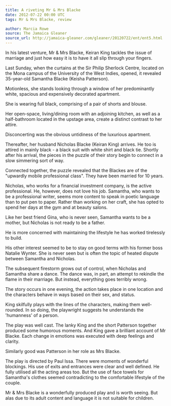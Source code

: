 ```yaml
---
title: A riveting Mr & Mrs Blacke
date: 2012-07-22 00:00 UTC
tags: Mr & Mrs Blacke, review

author: Marcia Rowe
source: The Jamaica Gleaner
source_url: http://jamaica-gleaner.com/gleaner/20120722/ent/ent5.html
---
```


In his latest venture, Mr & Mrs Blacke, Keiran King tackles the issue of
marriage and just how easy it is to have it all slip through your fingers.

Last Sunday, when the curtains at the Sir Philip Sherlock Centre, located on
the Mona campus of the University of the West Indies, opened, it revealed
35-year-old Samantha Blacke (Keisha Patterson).

Motionless, she stands looking through a window of her predominantly white,
spacious and expensively decorated apartment.

She is wearing full black, comprising of a pair of shorts and blouse.

Her open-space, living/dining room with an adjoining kitchen, as well as a
half-bathroom located in the upstage area, create a distinct contrast to her
attire.

Disconcerting was the obvious untidiness of the luxurious apartment.

Thereafter, her husband Nicholas Blacke (Keiran King) arrives. He too is
attired in mainly black - a black suit with white shirt and black tie. Shortly
after his arrival, the pieces in the puzzle of their story begin to connect
in a slow simmering sort of way.

Connected together, the puzzle revealed that the Blackes are of the "upwardly
mobile professional class". They have been married for 10 years.

Nicholas, who works for a financial investment company, is the active
professional. He, however, does not love his job. Samantha, who wants to be a
professional writer, seems more content to speak in poetic language than to
put pen to paper. Rather than working on her craft, she has opted to spend
her days at the gym and at beauty salons.

Like her best friend Gina, who is never seen, Samantha wants to be a mother,
but Nicholas is not ready to be a father.

He is more concerned with maintaining the lifestyle he has worked tirelessly
to build.

His other interest seemed to be to stay on good terms with his former boss
Natalie Wynter. She is never seen but is often the topic of heated dispute
between Samantha and Nicholas.

The subsequent firestorm grows out of control, when Nicholas and Samantha
share a dance. The dance was, in part, an attempt to rekindle the flame in
their marriage. But instead, everything goes terribly wrong.

The story occurs in one evening, the action takes place in one location and
the characters behave in ways based on their sex, and status.

King skilfully plays with the lines of the characters, making them
well-rounded. In so doing, the playwright suggests he understands the
'humanness' of a person.

The play was well cast. The lanky King and the short Patterson together
produced some humorous moments. And King gave a brilliant account of Mr
Blacke. Each change in emotions was executed with deep feelings and clarity.

Similarly good was Patterson in her role as Mrs Blacke.

The play is directed by Paul Issa. There were moments of wonderful blockings.
His use of exits and entrances were clear and well defined. He fully utilised
all the acting areas too. But the use of face towels for Samantha's clothes
seemed contradicting to the comfortable lifestyle of the couple.

Mr & Mrs Blacke is a wonderfully produced play and is worth seeing. But alas
due to its adult content and language it is not suitable for children.
